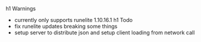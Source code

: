 h1 Warnings
* currently only supports runelite 1.10.16.1
h1 Todo
* fix runelite updates breaking some things
* setup server to distribute json and setup client loading from network call
